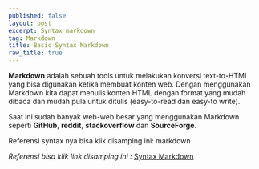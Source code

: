 ```yaml
---
published: false
layout: post
excerpt: Syntax markdown
tag: Markdown
title: Basic Syntax Markdown
raw_title: true
---
```

**Markdown** adalah sebuah tools untuk melakukan konversi text-to-HTML yang bisa digunakan ketika membuat konten web. Dengan menggunakan Markdown kita dapat menulis konten HTML dengan format yang mudah dibaca dan mudah pula untuk ditulis (easy-to-read dan easy-to write).

Saat ini sudah banyak web-web besar yang menggunakan Markdown seperti **GitHub**, **reddit**, **stackoverflow** dan **SourceForge**.

Referensi syntax nya bisa klik disamping ini: markdown

*Referensi bisa klik link disamping ini :* <a href="https://www.markdownguide.org/basic-syntax/#images-1" title="openssl">Syntax Markdown</a>